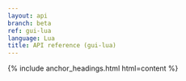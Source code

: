 ```yaml
---
layout: api
branch: beta
ref: gui-lua
language: Lua
title: API reference (gui-lua)
---
```

{% include anchor_headings.html html=content %}